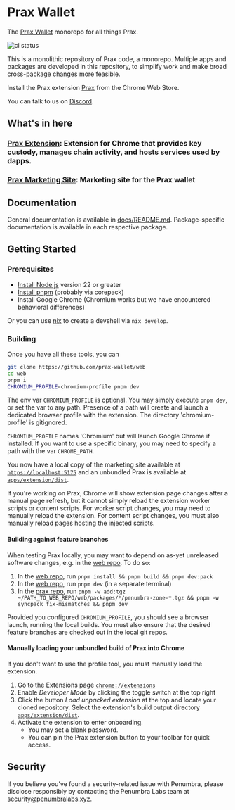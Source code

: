 # Prax Wallet

The [Prax Wallet](https://praxwallet.com/) monorepo for all things Prax.

![ci status](https://github.com/prax-wallet/web/actions/workflows/turbo-ci.yml/badge.svg?branch=main)

This is a monolithic repository of Prax code, a monorepo. Multiple apps and packages are developed in this repository, to
simplify work and make broad cross-package changes more feasible.

Install the Prax extension
[Prax](https://chrome.google.com/webstore/detail/penumbra-wallet/lkpmkhpnhknhmibgnmmhdhgdilepfghe)
from the Chrome Web Store.

You can talk to us on [Discord](https://discord.gg/hKvkrqa3zC).

## What's in here

### [Prax Extension](https://chrome.google.com/webstore/detail/penumbra-wallet/lkpmkhpnhknhmibgnmmhdhgdilepfghe): Extension for Chrome that provides key custody, manages chain activity, and hosts services used by dapps.

### [Prax Marketing Site](https://praxwallet.com/): Marketing site for the Prax wallet

## Documentation

General documentation is available in [docs/README.md](docs/README.md). Package-specific documentation is available in
each respective package.

## Getting Started

### Prerequisites

- [Install Node.js](https://nodejs.org/en/download/package-manager) version 22 or greater
- [Install pnpm](https://pnpm.io/installation) (probably via corepack)
- Install Google Chrome (Chromium works but we have encountered behavioral differences)

Or you can use [nix](https://nixos.org/download/) to create a devshell via `nix develop`.

### Building

Once you have all these tools, you can

```sh
git clone https://github.com/prax-wallet/web
cd web
pnpm i
CHROMIUM_PROFILE=chromium-profile pnpm dev
```

The env var `CHROMIUM_PROFILE` is optional. You may simply execute `pnpm dev`,
or set the var to any path. Presence of a path will create and launch a
dedicated browser profile with the extension. The directory 'chromium-profile'
is gitignored.

`CHROMIUM_PROFILE` names 'Chromium' but will launch Google Chrome if installed.
If you want to use a specific binary, you may need to specify a path with the
var `CHROME_PATH`.

You now have a local copy of the marketing site available at
[`https://localhost:5175`](https://localhost:5173) and an unbundled Prax is
available at [`apps/extension/dist`](apps/extension/dist).

If you're working on Prax, Chrome will show extension page changes after a
manual page refresh, but it cannot simply reload the extension worker scripts or
content scripts. For worker script changes, you may need to manually reload the
extension. For content script changes, you must also manually reload pages
hosting the injected scripts.

#### Building against feature branches

When testing Prax locally, you may want to depend on as-yet unreleased
software changes, e.g. in the [web repo]. To do so:

1. In the [web repo], run `pnpm install && pnpm build && pnpm dev:pack`
2. In the [web repo], run `pnpm dev` (in a separate terminal)
3. In the [prax repo], run `pnpm -w add:tgz ~/PATH_TO_WEB_REPO/web/packages/*/penumbra-zone-*.tgz && pnpm -w syncpack fix-mismatches && pnpm dev`

Provided you configured `CHROMIUM_PROFILE`, you should see a browser launch,
running the local builds. You must also ensure that the desired feature branches
are checked out in the local git repos.

#### Manually loading your unbundled build of Prax into Chrome

If you don't want to use the profile tool, you must manually load the extension.

1. Go to the Extensions page [`chrome://extensions`](chrome://extensions)
2. Enable _Developer Mode_ by clicking the toggle switch at the top right
3. Click the button _Load unpacked extension_ at the top and locate your cloned
   repository. Select the extension's build output directory
   [`apps/extension/dist`](../apps/extension/dist).
4. Activate the extension to enter onboarding.
   - You may set a blank password.
   - You can pin the Prax extension button to your toolbar for quick access.

## Security

If you believe you've found a security-related issue with Penumbra,
please disclose responsibly by contacting the Penumbra Labs team at
security@penumbralabs.xyz.

[web repo]: https://github.com/penumbra-zone/web
[prax repo]: https://github.com/prax-wallet/prax
